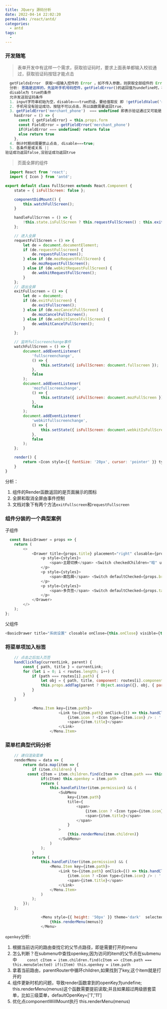 ```yaml
---
title: JQuery 源码分析
date: 2022-04-14 22:02:20
permalink: /react/antd/
categories:
  - antd
tags:
  - 
---
```


<ClientOnly>
<Pdf src="/assets/pdf/Jquery1.2.6源码分析.pdf"/>
</ClientOnly>

### 开发随笔

> 表单开发中有这样一个需求，获取验证码时，要求上面表单都输入校验通过，获取验证码按钮才能点击

```js
  getFieldsError  获取一组输入控件的 Error ，如不传入参数，则获取全部组件的 Error
  分析: 思路是这样的，先监听手机号码控件，getFieldError()的返回值为undefine时，校验通过
  disable为 true的条件
  允许发送验证码条件
  1. input字符串初始为空，disable===true的话，要给值取反 即 !getFieldValue('merchant_phone')
  2. 手机号没有验证成功，按钮不可以点击，所以函数需要返回true, 
  3. getFieldError('merchant_phone')  === undefined 即表示验证通过又可能是初始化
    hasError = () => {
      const { getFieldError} = this.props.form
      const FieldError = getFieldError('merchant_phone')
      if(FieldError === undefined) return false
      else return true
	},
  4. 倒计时期间需要禁止点击, disable===true; 
  5. 各条件是或关系 ||
验证成功返回false,没验证成功返回true
```

> 页面全屏的组件

```js
  import React from 'react';
  import { Icon } from 'antd';

export default class FullScreen extends React.Component {
	state = { isFullScreen: false };

	componentDidMount() {
		this.watchFullScreen();
	}

	handleFullScrren = () => {
		!this.state.isFullScreen ? this.requestFullScreen() : this.exitFullscreen();
	};

	// 进入全屏
	requestFullScreen = () => {
		let de = document.documentElement;
		if (de.requestFullscreen) {
			de.requestFullscreen();
		} else if (de.mozRequestFullScreen) {
			de.mozRequestFullScreen();
		} else if (de.webkitRequestFullScreen) {
			de.webkitRequestFullScreen();
		}
	};
	// 退出全屏
	exitFullscreen = () => {
		let de = document;
		if (de.exitFullscreen) {
			de.exitFullscreen();
		} else if (de.mozCancelFullScreen) {
			de.mozCancelFullScreen();
		} else if (de.webkitCancelFullScreen) {
			de.webkitCancelFullScreen();
		}
	};

	// 监听fullscreenchange事件
	watchFullScreen = () => {
		document.addEventListener(
			'fullscreenchange',
			() => {
				this.setState({ isFullScreen: document.fullscreen });
			},
			false
		);
		document.addEventListener(
			'mozfullscreenchange',
			() => {
				this.setState({ isFullScreen: document.mozFullScreen });
			},
			false
		);
		document.addEventListener(
			'webkitfullscreenchange',
			() => {
				this.setState({ isFullScreen: document.webkitIsFullScreen });
			},
			false
		);
	};

	render() {
		return <Icon style={{ fontSize: '20px', cursor: 'pointer' }} type="fullscreen" onClick={this.handleFullScrren} />;
	}
}

```
分析：
1. 组件的Render函数返回的是页面展示的图标
2. 全屏和取消全屏由事件控制
3. 文档对象下有两个方法`exitFullscreen`和`requestFullscreen`

### 组件分装的一个典型案例

子组件
```js
  const BasicDrawer = props => {
	return (
		<>
			<Drawer title={props.title} placement="right" closable={props.closable} onClose={props.onClose} visible={props.visible}>
				<p style={styles}>
					<span>主题切换</span> <Switch checkedChildren="暗" unCheckedChildren="亮" defaultChecked={props.theme.type === 'dark' ? true : false} onChange={props.onChangeTheme} />
				</p>
				<p style={styles}>
					<span>面包屑</span> <Switch defaultChecked={props.breadCrumb.show} onChange={props.onChangeBreadCrumb} />
				</p>
				<p style={styles}>
					<span>多页签</span> <Switch defaultChecked={props.tags.show} onChange={props.onChangeTags} />
				</p>
			</Drawer>
		</>
	);
};
```

父组件
```js
<BasicDrawer title="系统设置" closable onClose={this.onClose} visible={this.state.visible} onChangeTags={this.onChangeTags} onChangeBreadCrumb={this.onChangeBreadCrumb} onChangeTheme={this.onChangeTheme} {...this.props} />
```

### 将菜单项加入标签

```js
  	// 点击之后加入页签
	handClickTag(currentLink, parent) {
		const { path, title } = currentLink;
		for (let i = 0; i < routes.length; i++) {
			if (path === routes[i].path) {
				let obj = { path, title, component: routes[i].component };
				this.props.addTag(parent ? Object.assign({}, obj, { parent: parent.title }) : obj);
			}
		}
	}

  			<Menu.Item key={item.path}>
						<Link to={item.path} onClick={() => this.handClickTag(item)}>
							{item.icon ? <Icon type={item.icon} /> : ''}
							<span>{item.title}</span>
						</Link>
					</Menu.Item>
```

### 菜单栏典型代码分析
```js
  	// 递归渲染菜单
	renderMenu = data => {
		return data.map(item => {
			if (item.children) {
	      const cItem = item.children.find(cItem => cItem.path === this.menuSelected)
				if(cItem) this.openkey = item.path
				return (
					this.handleFilter(item.permission) && (
						<SubMenu
							key={item.path}
							title={
								<span>
									{item.icon ? <Icon type={item.icon} /> : ''}
									<span>{item.title}</span>
								</span>
							}
						>
							{this.renderMenu(item.children)}
						</SubMenu>
					)
				);
			}
			return (
				this.handleFilter(item.permission) && (
					<Menu.Item key={item.path}>
						<Link to={item.path} onClick={() => this.handClickTag(item)}>
							{item.icon ? <Icon type={item.icon} /> : ''}
							<span>{item.title}</span>
						</Link>
					</Menu.Item>
				)
			);
		});
	};

  				<Menu style={{ height: '50px' }} theme='dark'  selectedKeys={[menuSelected]} openKeys= {this.openkey} mode="inline">
					{this.renderMenu(menus)}
				</Menu>
```
`openkey`分析:
1. 根据当前访问的路由查找它的父节点路径，即是需要打开的menu
2. 怎么判断？在submenu中查找openkey,因为访问的item的父节点在submenu中
       ` 	const cItem = item.children.find(cItem => cItem.path === this.menuSelected)
				if(cItem) this.openkey = item.path`
3. 拿着当前路由，parentRouter中循环children,如果找到了key,这个item就是打开的
4. 组件更新时机的问题，导致render函数拿到的openKey为undefine; this.renderMenu(menus)这个函数需要提前读取;并且如果超过两级嵌套菜单，比如三级菜单，defaultOpenKey=['1','11']
5. 优化点componentWillMount执行 this.renderMenu(menus)
